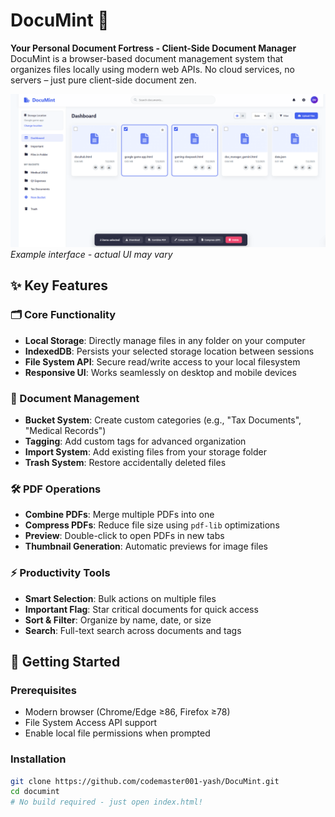 # DocuMint 📂

**Your Personal Document Fortress - Client-Side Document Manager**  
DocuMint is a browser-based document management system that organizes files locally using modern web APIs. No cloud services, no servers – just pure client-side document zen.

![Demo](DocuMint.png)  
*Example interface - actual UI may vary*

## ✨ Key Features

### 🗂️ Core Functionality
- **Local Storage**: Directly manage files in any folder on your computer
- **IndexedDB**: Persists your selected storage location between sessions
- **File System API**: Secure read/write access to your local filesystem
- **Responsive UI**: Works seamlessly on desktop and mobile devices

### 📄 Document Management
- **Bucket System**: Create custom categories (e.g., "Tax Documents", "Medical Records")
- **Tagging**: Add custom tags for advanced organization
- **Import System**: Add existing files from your storage folder
- **Trash System**: Restore accidentally deleted files

### 🛠️ PDF Operations
- **Combine PDFs**: Merge multiple PDFs into one
- **Compress PDFs**: Reduce file size using `pdf-lib` optimizations
- **Preview**: Double-click to open PDFs in new tabs
- **Thumbnail Generation**: Automatic previews for image files

### ⚡ Productivity Tools
- **Smart Selection**: Bulk actions on multiple files
- **Important Flag**: Star critical documents for quick access
- **Sort & Filter**: Organize by name, date, or size
- **Search**: Full-text search across documents and tags

## 🚀 Getting Started

### Prerequisites
- Modern browser (Chrome/Edge ≥86, Firefox ≥78)
- File System Access API support
- Enable local file permissions when prompted

### Installation
```bash
git clone https://github.com/codemaster001-yash/DocuMint.git
cd documint
# No build required - just open index.html!
